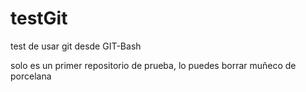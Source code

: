 # testGit
test de usar git desde GIT-Bash

solo es un primer repositorio de prueba, lo puedes borrar muñeco de porcelana
